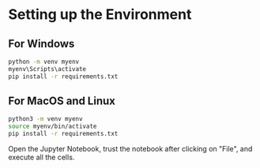 # Setting up the Environment
## For Windows
```bash
python -m venv myenv
myenv\Scripts\activate
pip install -r requirements.txt
```
## For MacOS and Linux
```bash
python3 -m venv myenv
source myenv/bin/activate
pip install -r requirements.txt
```

Open the Jupyter Notebook, trust the notebook after clicking on "File", and execute all the cells.
